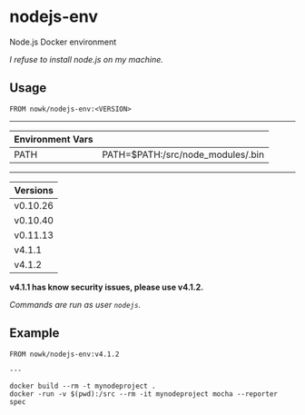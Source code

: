 # nodejs-env

Node.js Docker environment

*I refuse to install node.js on my machine.*

## Usage

    FROM nowk/nodejs-env:<VERSION>

---

| Environment Vars |                         |
| ------ | --------------------------------- |
| PATH   | PATH=$PATH:/src/node_modules/.bin |

---

| Versions |
| -------- |
| v0.10.26 |
| v0.10.40 |
| v0.11.13 |
| v4.1.1   |
| v4.1.2   |

__v4.1.1 has know security issues, please use v4.1.2.__

*Commands are run as user `nodejs`.*

## Example

    FROM nowk/nodejs-env:v4.1.2

    ---

    docker build --rm -t mynodeproject .
    docker -run -v $(pwd):/src --rm -it mynodeproject mocha --reporter spec

